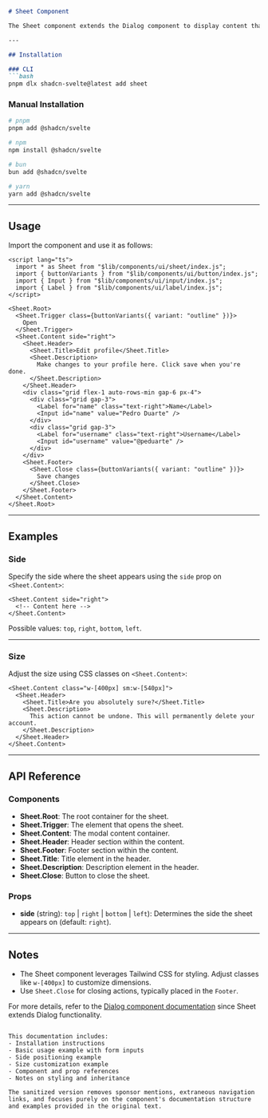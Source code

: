 

```markdown
# Sheet Component

The Sheet component extends the Dialog component to display content that complements the main screen content. It includes components like `Root`, `Trigger`, `Content`, `Header`, `Footer`, `Title`, `Description`, and `Close`.

---

## Installation

### CLI
```bash
pnpm dlx shadcn-svelte@latest add sheet
```

### Manual Installation
```bash
# pnpm
pnpm add @shadcn/svelte

# npm
npm install @shadcn/svelte

# bun
bun add @shadcn/svelte

# yarn
yarn add @shadcn/svelte
```

---

## Usage

Import the component and use it as follows:

```svelte
<script lang="ts">
  import * as Sheet from "$lib/components/ui/sheet/index.js";
  import { buttonVariants } from "$lib/components/ui/button/index.js";
  import { Input } from "$lib/components/ui/input/index.js";
  import { Label } from "$lib/components/ui/label/index.js";
</script>

<Sheet.Root>
  <Sheet.Trigger class={buttonVariants({ variant: "outline" })}>
    Open
  </Sheet.Trigger>
  <Sheet.Content side="right">
    <Sheet.Header>
      <Sheet.Title>Edit profile</Sheet.Title>
      <Sheet.Description>
        Make changes to your profile here. Click save when you're done.
      </Sheet.Description>
    </Sheet.Header>
    <div class="grid flex-1 auto-rows-min gap-6 px-4">
      <div class="grid gap-3">
        <Label for="name" class="text-right">Name</Label>
        <Input id="name" value="Pedro Duarte" />
      </div>
      <div class="grid gap-3">
        <Label for="username" class="text-right">Username</Label>
        <Input id="username" value="@peduarte" />
      </div>
    </div>
    <Sheet.Footer>
      <Sheet.Close class={buttonVariants({ variant: "outline" })}>
        Save changes
      </Sheet.Close>
    </Sheet.Footer>
  </Sheet.Content>
</Sheet.Root>
```

---

## Examples

### Side
Specify the side where the sheet appears using the `side` prop on `<Sheet.Content>`:

```svelte
<Sheet.Content side="right">
  <!-- Content here -->
</Sheet.Content>
```

Possible values: `top`, `right`, `bottom`, `left`.

---

### Size
Adjust the size using CSS classes on `<Sheet.Content>`:

```svelte
<Sheet.Content class="w-[400px] sm:w-[540px]">
  <Sheet.Header>
    <Sheet.Title>Are you absolutely sure?</Sheet.Title>
    <Sheet.Description>
      This action cannot be undone. This will permanently delete your account.
    </Sheet.Description>
  </Sheet.Header>
</Sheet.Content>
```

---

## API Reference

### Components
- **Sheet.Root**: The root container for the sheet.
- **Sheet.Trigger**: The element that opens the sheet.
- **Sheet.Content**: The modal content container.
- **Sheet.Header**: Header section within the content.
- **Sheet.Footer**: Footer section within the content.
- **Sheet.Title**: Title element in the header.
- **Sheet.Description**: Description element in the header.
- **Sheet.Close**: Button to close the sheet.

### Props
- **side** (string): `top` | `right` | `bottom` | `left`): Determines the side the sheet appears on (default: `right`).

---

## Notes
- The Sheet component leverages Tailwind CSS for styling. Adjust classes like `w-[400px]` to customize dimensions.
- Use `Sheet.Close` for closing actions, typically placed in the `Footer`.

For more details, refer to the [Dialog component documentation](#) since Sheet extends Dialog functionality.
``` 

This documentation includes:
- Installation instructions
- Basic usage example with form inputs
- Side positioning example
- Size customization example
- Component and prop references
- Notes on styling and inheritance

The sanitized version removes sponsor mentions, extraneous navigation links, and focuses purely on the component's documentation structure and examples provided in the original text.
```